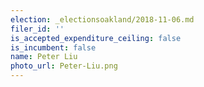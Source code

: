 ```yaml
---
election: _electionsoakland/2018-11-06.md
filer_id: ''
is_accepted_expenditure_ceiling: false
is_incumbent: false
name: Peter Liu
photo_url: Peter-Liu.png
---
```

